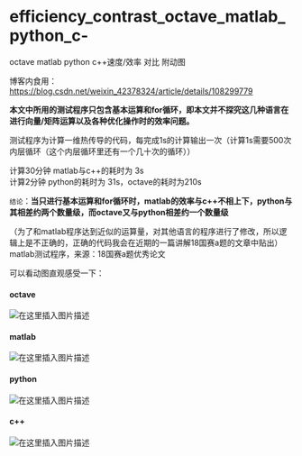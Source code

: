 # efficiency_contrast_octave_matlab_python_c-
octave matlab python c++速度/效率 对比 附动图

博客内食用：https://blog.csdn.net/weixin_42378324/article/details/108299779

**本文中所用的测试程序只包含基本运算和for循环，即本文并不探究这几种语言在进行向量/矩阵运算以及各种优化操作时的效率问题。**  

测试程序为计算一维热传导的代码，每完成1s的计算输出一次（计算1s需要500次内层循环（这个内层循环里还有一个几十次的循环））

计算30分钟 matlab与c++的耗时为 3s  
计算2分钟 python的耗时为 31s，octave的耗时为210s  

`结论`：**当只进行基本运算和for循环时，matlab的效率与c++不相上下，python与其相差约两个数量级，而octave又与python相差约一个数量级**  

（为了和matlab程序达到近似的运算量，对其他语言的程序进行了修改，所以逻辑上是不正确的，正确的代码我会在近期的一篇讲解18国赛a题的文章中贴出）  
matlab测试程序，来源：18国赛a题优秀论文

可以看动图直观感受一下：
#### octave
![在这里插入图片描述](https://img-blog.csdnimg.cn/20200829224613175.gif#pic_center)
#### matlab
![在这里插入图片描述](https://img-blog.csdnimg.cn/20200829224647335.gif#pic_center)
#### python
![在这里插入图片描述](https://img-blog.csdnimg.cn/20200829224908117.gif#pic_center)
#### c++
![在这里插入图片描述](https://img-blog.csdnimg.cn/20200829224949681.gif#pic_center)


